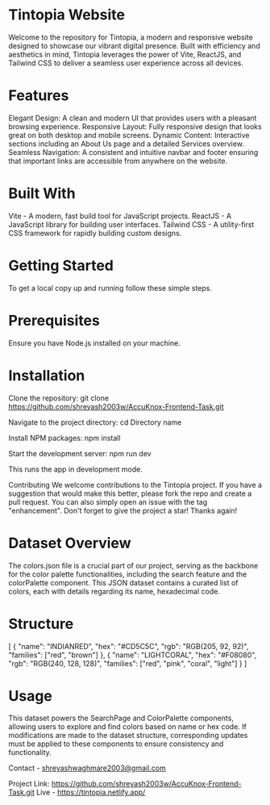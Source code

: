 # Tintopia Website
Welcome to the repository for Tintopia, a modern and responsive website designed to showcase our vibrant digital presence. Built with efficiency and aesthetics in mind, Tintopia leverages the power of Vite, ReactJS, and Tailwind CSS to deliver a seamless user experience across all devices.

# Features
Elegant Design: A clean and modern UI that provides users with a pleasant browsing experience.
Responsive Layout: Fully responsive design that looks great on both desktop and mobile screens.
Dynamic Content: Interactive sections including an About Us page and a detailed Services overview.
Seamless Navigation: A consistent and intuitive navbar and footer ensuring that important links are accessible from anywhere on the website.

# Built With
Vite - A modern, fast build tool for JavaScript projects.
ReactJS - A JavaScript library for building user interfaces.
Tailwind CSS - A utility-first CSS framework for rapidly building custom designs.

# Getting Started
To get a local copy up and running follow these simple steps.

# Prerequisites
Ensure you have Node.js installed on your machine.

# Installation
Clone the repository:
git clone https://github.com/shreyash2003w/AccuKnox-Frontend-Task.git

Navigate to the project directory:
cd Directory name

Install NPM packages:
npm install

Start the development server:
npm run dev

This runs the app in development mode.

Contributing
We welcome contributions to the Tintopia project. If you have a suggestion that would make this better, please fork the repo and create a pull request. You can also simply open an issue with the tag "enhancement". Don't forget to give the project a star! Thanks again!

# Dataset Overview
The colors.json file is a crucial part of our project, serving as the backbone for the color palette functionalities, including the search feature and the colorPalette component. This JSON dataset contains a curated list of colors, each with details regarding its name, hexadecimal code.
# Structure
[
  {
    "name": "INDIANRED",
    "hex": "#CD5C5C",
    "rgb": "RGB(205, 92, 92)",
    "families": ["red", "brown"]
  },
  {
    "name": "LIGHTCORAL",
    "hex": "#F08080",
    "rgb": "RGB(240, 128, 128)",
    "families": ["red", "pink", "coral", "light"]
  }
]

# Usage
This dataset powers the SearchPage and ColorPalette components, allowing users to explore and find colors based on name or hex code. If modifications are made to the dataset structure, corresponding updates must be applied to these components to ensure consistency and functionality.

Contact - shreyashwaghmare2003@gmail.com

Project Link: https://github.com/shreyash2003w/AccuKnox-Frontend-Task.git
Live - https://tintopia.netlify.app/
